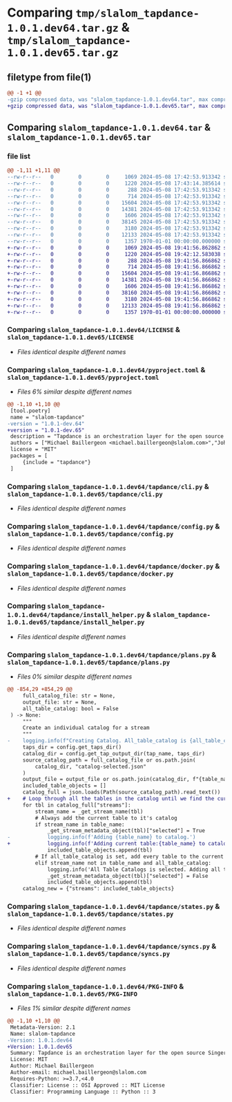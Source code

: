# Comparing `tmp/slalom_tapdance-1.0.1.dev64.tar.gz` & `tmp/slalom_tapdance-1.0.1.dev65.tar.gz`

## filetype from file(1)

```diff
@@ -1 +1 @@
-gzip compressed data, was "slalom_tapdance-1.0.1.dev64.tar", max compression
+gzip compressed data, was "slalom_tapdance-1.0.1.dev65.tar", max compression
```

## Comparing `slalom_tapdance-1.0.1.dev64.tar` & `slalom_tapdance-1.0.1.dev65.tar`

### file list

```diff
@@ -1,11 +1,11 @@
--rw-r--r--   0        0        0     1069 2024-05-08 17:42:53.913342 slalom_tapdance-1.0.1.dev64/LICENSE
--rw-r--r--   0        0        0     1220 2024-05-08 17:43:14.385614 slalom_tapdance-1.0.1.dev64/pyproject.toml
--rw-r--r--   0        0        0      288 2024-05-08 17:42:53.913342 slalom_tapdance-1.0.1.dev64/tapdance/__init__.py
--rw-r--r--   0        0        0      714 2024-05-08 17:42:53.913342 slalom_tapdance-1.0.1.dev64/tapdance/cli.py
--rw-r--r--   0        0        0    15604 2024-05-08 17:42:53.913342 slalom_tapdance-1.0.1.dev64/tapdance/config.py
--rw-r--r--   0        0        0    14381 2024-05-08 17:42:53.913342 slalom_tapdance-1.0.1.dev64/tapdance/docker.py
--rw-r--r--   0        0        0     1606 2024-05-08 17:42:53.913342 slalom_tapdance-1.0.1.dev64/tapdance/install_helper.py
--rw-r--r--   0        0        0    38145 2024-05-08 17:42:53.913342 slalom_tapdance-1.0.1.dev64/tapdance/plans.py
--rw-r--r--   0        0        0     3180 2024-05-08 17:42:53.913342 slalom_tapdance-1.0.1.dev64/tapdance/states.py
--rw-r--r--   0        0        0    12133 2024-05-08 17:42:53.913342 slalom_tapdance-1.0.1.dev64/tapdance/syncs.py
--rw-r--r--   0        0        0     1357 1970-01-01 00:00:00.000000 slalom_tapdance-1.0.1.dev64/PKG-INFO
+-rw-r--r--   0        0        0     1069 2024-05-08 19:41:56.862862 slalom_tapdance-1.0.1.dev65/LICENSE
+-rw-r--r--   0        0        0     1220 2024-05-08 19:42:12.583038 slalom_tapdance-1.0.1.dev65/pyproject.toml
+-rw-r--r--   0        0        0      288 2024-05-08 19:41:56.866862 slalom_tapdance-1.0.1.dev65/tapdance/__init__.py
+-rw-r--r--   0        0        0      714 2024-05-08 19:41:56.866862 slalom_tapdance-1.0.1.dev65/tapdance/cli.py
+-rw-r--r--   0        0        0    15604 2024-05-08 19:41:56.866862 slalom_tapdance-1.0.1.dev65/tapdance/config.py
+-rw-r--r--   0        0        0    14381 2024-05-08 19:41:56.866862 slalom_tapdance-1.0.1.dev65/tapdance/docker.py
+-rw-r--r--   0        0        0     1606 2024-05-08 19:41:56.866862 slalom_tapdance-1.0.1.dev65/tapdance/install_helper.py
+-rw-r--r--   0        0        0    38160 2024-05-08 19:41:56.866862 slalom_tapdance-1.0.1.dev65/tapdance/plans.py
+-rw-r--r--   0        0        0     3180 2024-05-08 19:41:56.866862 slalom_tapdance-1.0.1.dev65/tapdance/states.py
+-rw-r--r--   0        0        0    12133 2024-05-08 19:41:56.866862 slalom_tapdance-1.0.1.dev65/tapdance/syncs.py
+-rw-r--r--   0        0        0     1357 1970-01-01 00:00:00.000000 slalom_tapdance-1.0.1.dev65/PKG-INFO
```

### Comparing `slalom_tapdance-1.0.1.dev64/LICENSE` & `slalom_tapdance-1.0.1.dev65/LICENSE`

 * *Files identical despite different names*

### Comparing `slalom_tapdance-1.0.1.dev64/pyproject.toml` & `slalom_tapdance-1.0.1.dev65/pyproject.toml`

 * *Files 6% similar despite different names*

```diff
@@ -1,10 +1,10 @@
 [tool.poetry]
 name = "slalom-tapdance"
-version = "1.0.1-dev.64"
+version = "1.0.1-dev.65"
 description = "Tapdance is an orchestration layer for the open source Singer tap platform."
 authors = ["Michael Baillergeon <michael.baillergeon@slalom.com>","John Timeus <john.timeus@slalom.com>"]
 license = "MIT"
 packages = [
     {include = "tapdance"}
 ]
```

### Comparing `slalom_tapdance-1.0.1.dev64/tapdance/cli.py` & `slalom_tapdance-1.0.1.dev65/tapdance/cli.py`

 * *Files identical despite different names*

### Comparing `slalom_tapdance-1.0.1.dev64/tapdance/config.py` & `slalom_tapdance-1.0.1.dev65/tapdance/config.py`

 * *Files identical despite different names*

### Comparing `slalom_tapdance-1.0.1.dev64/tapdance/docker.py` & `slalom_tapdance-1.0.1.dev65/tapdance/docker.py`

 * *Files identical despite different names*

### Comparing `slalom_tapdance-1.0.1.dev64/tapdance/install_helper.py` & `slalom_tapdance-1.0.1.dev65/tapdance/install_helper.py`

 * *Files identical despite different names*

### Comparing `slalom_tapdance-1.0.1.dev64/tapdance/plans.py` & `slalom_tapdance-1.0.1.dev65/tapdance/plans.py`

 * *Files 0% similar despite different names*

```diff
@@ -854,29 +854,29 @@
     full_catalog_file: str = None,
     output_file: str = None,
     all_table_catalog: bool = False
 ) -> None:
     """
     Create an individual catalog for a stream
     """
-    logging.info(f"Creating Catalog. All_table_catalog is {all_table_catalog}")
     taps_dir = config.get_taps_dir()
     catalog_dir = config.get_tap_output_dir(tap_name, taps_dir)
     source_catalog_path = full_catalog_file or os.path.join(
         catalog_dir, "catalog-selected.json"
     )
     output_file = output_file or os.path.join(catalog_dir, f"{table_name}-catalog.json")
     included_table_objects = []
     catalog_full = json.loads(Path(source_catalog_path).read_text())
+    # Loop through all the tables in the catalog until we find the current table
     for tbl in catalog_full["streams"]:
         stream_name = _get_stream_name(tbl)
         # Always add the current table to it's catalog
         if stream_name in table_name:
             _get_stream_metadata_object(tbl)["selected"] = True
-            logging.info(f'Adding {table_name} to catalog.')
+            logging.info(f'Adding current table:{table_name} to catalog.')
             included_table_objects.append(tbl)
         # If all_table_catalog is set, add every table to the current table's catalog.
         elif stream_name not in table_name and all_table_catalog:
             logging.info('All Table Catalogs is selected. Adding all tables to catalog')
             _get_stream_metadata_object(tbl)["selected"] = False
             included_table_objects.append(tbl)
     catalog_new = {"streams": included_table_objects}
```

### Comparing `slalom_tapdance-1.0.1.dev64/tapdance/states.py` & `slalom_tapdance-1.0.1.dev65/tapdance/states.py`

 * *Files identical despite different names*

### Comparing `slalom_tapdance-1.0.1.dev64/tapdance/syncs.py` & `slalom_tapdance-1.0.1.dev65/tapdance/syncs.py`

 * *Files identical despite different names*

### Comparing `slalom_tapdance-1.0.1.dev64/PKG-INFO` & `slalom_tapdance-1.0.1.dev65/PKG-INFO`

 * *Files 1% similar despite different names*

```diff
@@ -1,10 +1,10 @@
 Metadata-Version: 2.1
 Name: slalom-tapdance
-Version: 1.0.1.dev64
+Version: 1.0.1.dev65
 Summary: Tapdance is an orchestration layer for the open source Singer tap platform.
 License: MIT
 Author: Michael Baillergeon
 Author-email: michael.baillergeon@slalom.com
 Requires-Python: >=3.7,<4.0
 Classifier: License :: OSI Approved :: MIT License
 Classifier: Programming Language :: Python :: 3
```

